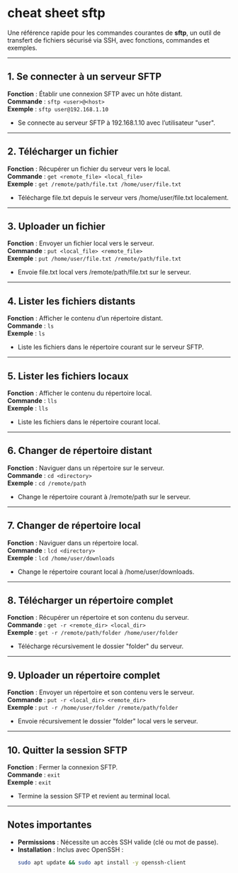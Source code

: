 # cheat sheet sftp

Une référence rapide pour les commandes courantes de **sftp**, un outil de transfert de fichiers sécurisé via SSH, avec fonctions, commandes et exemples.

---

## 1. Se connecter à un serveur SFTP
**Fonction** : Établir une connexion SFTP avec un hôte distant.  
**Commande** : `sftp <user>@<host>`  
**Exemple** : `sftp user@192.168.1.10`  
- Se connecte au serveur SFTP à 192.168.1.10 avec l’utilisateur "user".

---

## 2. Télécharger un fichier
**Fonction** : Récupérer un fichier du serveur vers le local.  
**Commande** : `get <remote_file> <local_file>`  
**Exemple** : `get /remote/path/file.txt /home/user/file.txt`  
- Télécharge file.txt depuis le serveur vers /home/user/file.txt localement.

---

## 3. Uploader un fichier
**Fonction** : Envoyer un fichier local vers le serveur.  
**Commande** : `put <local_file> <remote_file>`  
**Exemple** : `put /home/user/file.txt /remote/path/file.txt`  
- Envoie file.txt local vers /remote/path/file.txt sur le serveur.

---

## 4. Lister les fichiers distants
**Fonction** : Afficher le contenu d’un répertoire distant.  
**Commande** : `ls`  
**Exemple** : `ls`  
- Liste les fichiers dans le répertoire courant sur le serveur SFTP.

---

## 5. Lister les fichiers locaux
**Fonction** : Afficher le contenu du répertoire local.  
**Commande** : `lls`  
**Exemple** : `lls`  
- Liste les fichiers dans le répertoire courant local.

---

## 6. Changer de répertoire distant
**Fonction** : Naviguer dans un répertoire sur le serveur.  
**Commande** : `cd <directory>`  
**Exemple** : `cd /remote/path`  
- Change le répertoire courant à /remote/path sur le serveur.

---

## 7. Changer de répertoire local
**Fonction** : Naviguer dans un répertoire local.  
**Commande** : `lcd <directory>`  
**Exemple** : `lcd /home/user/downloads`  
- Change le répertoire courant local à /home/user/downloads.

---

## 8. Télécharger un répertoire complet
**Fonction** : Récupérer un répertoire et son contenu du serveur.  
**Commande** : `get -r <remote_dir> <local_dir>`  
**Exemple** : `get -r /remote/path/folder /home/user/folder`  
- Télécharge récursivement le dossier "folder" du serveur.

---

## 9. Uploader un répertoire complet
**Fonction** : Envoyer un répertoire et son contenu vers le serveur.  
**Commande** : `put -r <local_dir> <remote_dir>`  
**Exemple** : `put -r /home/user/folder /remote/path/folder`  
- Envoie récursivement le dossier "folder" local vers le serveur.

---

## 10. Quitter la session SFTP
**Fonction** : Fermer la connexion SFTP.  
**Commande** : `exit`  
**Exemple** : `exit`  
- Termine la session SFTP et revient au terminal local.

---

## Notes importantes
- **Permissions** : Nécessite un accès SSH valide (clé ou mot de passe).
- **Installation** : Inclus avec OpenSSH :  
  ```bash
  sudo apt update && sudo apt install -y openssh-client
